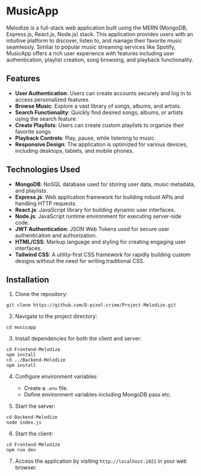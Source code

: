# MusicApp

Melodize is a full-stack web application built using the MERN (MongoDB, Express.js, React.js, Node.js) stack. This application provides users with an intuitive platform to discover, listen to, and manage their favorite music seamlessly. Similar to popular music streaming services like Spotify, MusicApp offers a rich user experience with features including user authentication, playlist creation, song browsing, and playback functionality.

## Features

- **User Authentication**: Users can create accounts securely and log in to access personalized features.
- **Browse Music**: Explore a vast library of songs, albums, and artists.
- **Search Functionality**: Quickly find desired songs, albums, or artists using the search feature.
- **Create Playlists**: Users can create custom playlists to organize their favorite songs.
- **Playback Controls**: Play, pause, while listening to music.
- **Responsive Design**: The application is optimized for various devices, including desktops, tablets, and mobile phones.

## Technologies Used

- **MongoDB**: NoSQL database used for storing user data, music metadata, and playlists.
- **Express.js**: Web application framework for building robust APIs and handling HTTP requests.
- **React.js**: JavaScript library for building dynamic user interfaces.
- **Node.js**: JavaScript runtime environment for executing server-side code.
- **JWT Authentication**: JSON Web Tokens used for secure user authentication and authorization.
- **HTML/CSS**: Markup language and styling for creating engaging user interfaces.
- **Tailwind CSS**: A utility-first CSS framework for rapidly building custom designs without the need for writing traditional CSS.

## Installation

1. Clone the repository:

```
git clone https://github.com/D-pixel-crime/Project-Melodize.git
```

2. Navigate to the project directory:

```
cd musicapp
```

3. Install dependencies for both the client and server:

```
cd Frontend-Melodize
npm install
cd ../Backend-Melodize
npm install
```

4. Configure environment variables:

   - Create a `.env` file.
   - Define environment variables including MongoDB pass etc.

5. Start the server:

```
cd Backend-Melodize
node index.js
```

6. Start the client:

```
cd Frontend-Melodize
npm run dev
```

7. Access the application by visiting `http://localhost:1022` in your web browser.
